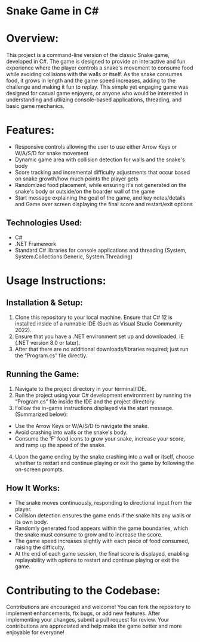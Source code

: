 # Snake Game in C#

# Overview:

This project is a command-line version of the classic Snake game, developed in C#. The game is designed to provide an interactive and fun experience where the player controls a snake's movement to consume food while avoiding collisions with the walls or itself. As the snake consumes food, it grows in length and the game speed increases, adding to the challenge and making it fun to replay. This simple yet engaging game was designed for casual game enjoyers, or anyone who would be interested in understanding and utilizing console-based applications, threading, and basic game mechanics.

# Features:
- Responsive controls allowing the user to use either Arrow Keys or W/A/S/D for snake movement
- Dynamic game area with collision detection for walls and the snake's body
- Score tracking and incremental difficulty adjustments that occur based on snake growth/how much points the player gets
- Randomized food placement, while ensuring it's not generated on the snake's body or outside/on the boarder wall of the game
- Start message explaining the goal of the game, and key notes/details and Game over screen displaying the final score and restart/exit options

## Technologies Used:
- C#
- .NET Framework
- Standard C# libraries for console applications and threading (System, System.Collections.Generic, System.Threading)

# Usage Instructions:

## Installation & Setup:
1. Clone this repository to your local machine. Ensure that C# 12 is installed inside of a runnable IDE (Such as Visual Studio Community 2022).
2. Ensure that you have a .NET environment set up and downloaded, IE (.NET version 8.0 or later).
3. After that there are no additional downloads/libraries required; just run the “Program.cs” file directly.

## Running the Game:
1. Navigate to the project directory in your terminal/IDE.
2. Run the project using your C# development environment by running the “Program.cs” file inside the IDE and the project directory.
3. Follow the in-game instructions displayed via the start message. (Summarized below):
-	Use the Arrow Keys or W/A/S/D to navigate the snake.
-	Avoid crashing into walls or the snake's body.
-	Consume the 'F' food icons to grow your snake, increase your score, and ramp up the speed of the snake.
4. Upon the game ending by the snake crashing into a wall or itself, choose whether to restart and continue playing or exit the game by following the on-screen prompts.

## How It Works:
-	The snake moves continuously, responding to directional input from the player.
-	Collision detection ensures the game ends if the snake hits any walls or its own body.
-	Randomly generated food appears within the game boundaries, which the snake must consume to grow and to increase the score.
-	The game speed increases slightly with each piece of food consumed, raising the difficulty.
-	At the end of each game session, the final score is displayed, enabling replayability with options to restart and continue playing or exit the game.

# Contributing to the Codebase:
Contributions are encouraged and welcome! You can fork the repository to implement enhancements, fix bugs, or add new features. After implementing your changes, submit a pull request for review. Your contributions are appreciated and help make the game better and more enjoyable for everyone!
